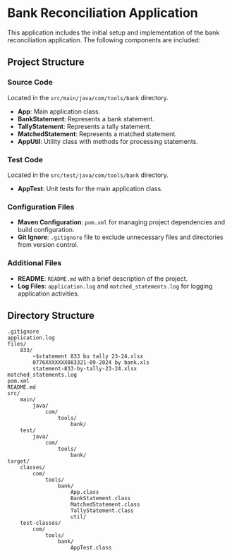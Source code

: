 # Bank Reconciliation Application

This application includes the initial setup and implementation of the bank reconciliation application. The following components are included:

## Project Structure

### Source Code
Located in the `src/main/java/com/tools/bank` directory.

- **App**: Main application class.
- **BankStatement**: Represents a bank statement.
- **TallyStatement**: Represents a tally statement.
- **MatchedStatement**: Represents a matched statement.
- **AppUtil**: Utility class with methods for processing statements.

### Test Code
Located in the `src/test/java/com/tools/bank` directory.

- **AppTest**: Unit tests for the main application class.

### Configuration Files

- **Maven Configuration**: `pom.xml` for managing project dependencies and build configuration.
- **Git Ignore**: `.gitignore` file to exclude unnecessary files and directories from version control.

### Additional Files

- **README**: `README.md` with a brief description of the project.
- **Log Files**: `application.log` and `matched_statements.log` for logging application activities.

## Directory Structure

```
.gitignore
application.log
files/
    833/
        ~$statement 833 bu tally 23-24.xlsx
        0776XXXXXXX083321-09-2024 by bank.xls
        statement-833-by-tally-23-24.xlsx
matched_statements.log
pom.xml
README.md
src/
    main/
        java/
            com/
                tools/
                    bank/
    test/
        java/
            com/
                tools/
                    bank/
target/
    classes/
        com/
            tools/
                bank/
                    App.class
                    BankStatement.class
                    MatchedStatement.class
                    TallyStatement.class
                    util/
    test-classes/
        com/
            tools/
                bank/
                    AppTest.class
```